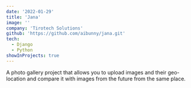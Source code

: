 ```yaml
---
date: '2022-01-29'
title: 'Jana'
image: ''
company: 'Tirotech Solutions'
github: 'https://github.com/aibunny/jana.git'
tech:
  - Django
  - Python
showInProjects: true
---
```


A photo gallery project that allows you to upload images and their geo-location and compare it with images from the future from the same place.
